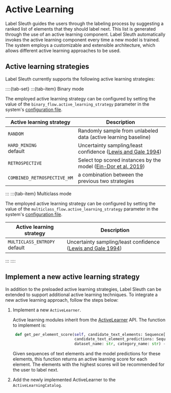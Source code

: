 # Active Learning

Label Sleuth guides the users through the labeling process by suggesting a ranked list of elements that they should label next. This list is generated through the use of an active learning component. Label Sleuth automatically invokes the active learning component every time a new model is trained. The system employs a customizable and extensible architecture, which allows different active learning approaches to be used. 

## Active learning strategies

Label Sleuth currently supports the following active learning strategies:

::::{tab-set}
:::{tab-item} Binary mode

The employed active learning strategy can be configured by setting the value of the `binary_flow.active_learning_strategy` parameter in the system's [configuration file](configuration.md).

| Active learning strategy | Description |
|---|---|
| `RANDOM` | Randomly sample from unlabeled data (active learning baseline) |
| `HARD_MINING` <br /><defvalue>default</defvalue> | Uncertainty sampling/least confidence ([Lewis and Gale 1994](https://arxiv.org/abs/cmp-lg/9407020)) |
| `RETROSPECTIVE` | Select top scored instances by the model ([Ein-Dor et al. 2019](https://arxiv.org/abs/1911.10763)) |
| `COMBINED_RETROSPECTIVE_HM` | a combination between the previous two strategies |

:::
:::{tab-item} Multiclass mode

The employed active learning strategy can be configured by setting the value of the `multiclass_flow.active_learning_strategy` parameter in the system's [configuration file](configuration.md).

| Active learning strategy | Description |
|---|---|
| `MULTICLASS_ENTROPY` <br /><defvalue>default</defvalue>  | Uncertainty sampling/least confidence ([Lewis and Gale 1994](https://arxiv.org/abs/cmp-lg/9407020)) |

:::
::::

## Implement a new active learning strategy

In addition to the preloaded active learning strategies, Label Sleuth can be extended to support additional active learning techniques. To integrate a new active learning approach, follow the steps below: 

1. Implement a new `ActiveLearner`.
   
   Active learning modules inherit from the [ActiveLearner](https://github.com/label-sleuth/label-sleuth/blob/main/label_sleuth/active_learning/core/active_learning_api.py) API.
   The function to implement is:
   ```python
    def get_per_element_score(self, candidate_text_elements: Sequence[TextElement],
                              candidate_text_element_predictions: Sequence[Prediction], workspace_id: str,
                              dataset_name: str, category_name: str) -> Sequence[float]:    
   ```    
   Given sequences of text elements and the model predictions for these elements, this function returns an active learning score for each element.
   The elements with the highest scores will be recommended for the user to label next.

2. Add the newly implemented ActiveLearner to the `ActiveLearningCatalog`.
